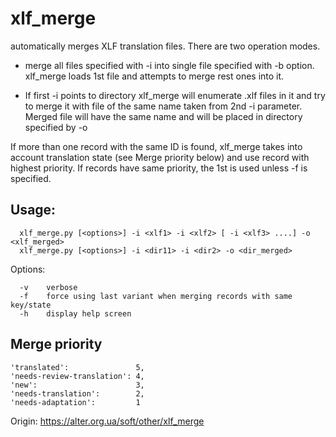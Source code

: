 # xlf_merge

automatically merges XLF translation files. There are two operation modes.

* merge all files specified with -i into single file specified with -b option. xlf_merge loads 1st file and attempts to merge rest ones into it.

* If first -i points to directory xlf_merge will enumerate .xlf files in it and try to merge it with file of the same name taken from 2nd -i parameter. Merged file will have the same name and will be placed in directory specified by -o 

If more than one record with the same ID is found, xlf_merge takes into account translation state (see Merge priority below) and use record with highest priority. If records have same priority, the 1st is used unless -f is specified.

## Usage:
```
  xlf_merge.py [<options>] -i <xlf1> -i <xlf2> [ -i <xlf3> ....] -o <xlf_merged>
  xlf_merge.py [<options>] -i <dir11> -i <dir2> -o <dir_merged>
```

Options:
```
  -v    verbose
  -f    force using last variant when merging records with same key/state
  -h    display help screen
```

## Merge priority
```
'translated':               5,
'needs-review-translation': 4,
'new':                      3,
'needs-translation':        2,
'needs-adaptation':         1
```

Origin:  https://alter.org.ua/soft/other/xlf_merge
